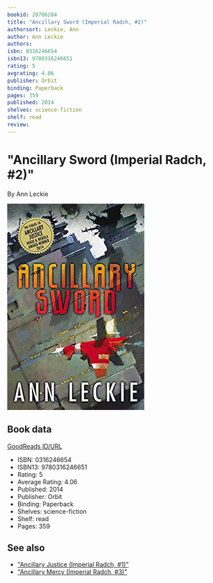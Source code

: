 ```yaml
---
bookid: 20706284
title: "Ancillary Sword (Imperial Radch, #2)"
authorsort: Leckie, Ann
author: Ann Leckie
authors: 
isbn: 0316246654
isbn13: 9780316246651
rating: 5
avgrating: 4.06
publisher: Orbit
binding: Paperback
pages: 359
published: 2014
shelves: science-fiction
shelf: read
review: 
---
```


# "Ancillary Sword (Imperial Radch, #2)"

By Ann Leckie

![](../../assets/bookcovers/1597476183l/20706284._SY475_.jpg)

## Book data

[GoodReads ID/URL](https://www.goodreads.com/book/show/20706284)

- ISBN: 0316246654
- ISBN13: 9780316246651
- Rating: 5
- Average Rating: 4.06
- Published: 2014
- Publisher: Orbit
- Binding: Paperback
- Shelves: science-fiction
- Shelf: read
- Pages: 359


## See also

- ["Ancillary Justice (Imperial Radch, #1)"](Ancillary_Justice_Imperial_Radch__1.md)
- ["Ancillary Mercy (Imperial Radch, #3)"](Ancillary_Mercy_Imperial_Radch__3.md)
